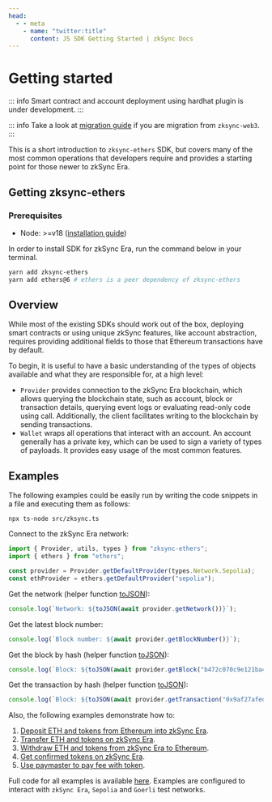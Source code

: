 ```yaml
---
head:
  - - meta
    - name: "twitter:title"
      content: JS SDK Getting Started | zkSync Docs
---
```


# Getting started

::: info
Smart contract and account deployment using hardhat plugin is under development.
:::

::: info
Take a look at [migration guide](migration.md) if you are migration from `zksync-web3`.
:::

This is a short introduction to `zksync-ethers` SDK, but covers many of the most common operations that developers require and provides a
starting point for those newer to zkSync Era.

## Getting zksync-ethers

### Prerequisites

- Node: >=v18 ([installation guide](https://nodejs.org/en/download/package-manager))

In order to install SDK for zkSync Era, run the command below in your terminal.

```bash
yarn add zksync-ethers
yarn add ethers@6 # ethers is a peer dependency of zksync-ethers
```

## Overview

While most of the existing SDKs should work out of the box, deploying smart contracts or using unique zkSync features, like account abstraction, requires providing additional
fields to those that Ethereum transactions have by default.

To begin, it is useful to have a basic understanding of the types of objects available and what they are responsible for, at a high level:

- `Provider` provides connection to the zkSync Era blockchain, which allows querying the blockchain state, such as account, block or transaction details,
  querying event logs or evaluating read-only code using call. Additionally, the client facilitates writing to the blockchain by sending
  transactions.
- `Wallet` wraps all operations that interact with an account. An account generally has a private key, which can be used to sign a variety of
  types of payloads. It provides easy usage of the most common features.

## Examples

The following examples could be easily run by writing the code snippets in a file and executing them as follows:

```shell
npx ts-node src/zksync.ts
```

Connect to the zkSync Era network:

```ts
import { Provider, utils, types } from "zksync-ethers";
import { ethers } from "ethers";

const provider = Provider.getDefaultProvider(types.Network.Sepolia);
const ethProvider = ethers.getDefaultProvider("sepolia");
```

Get the network (helper function [toJSON](./providers.md#tojson)):

```ts
console.log(`Network: ${toJSON(await provider.getNetwork())}`);
```

Get the latest block number:

```ts
console.log(`Block number: ${await provider.getBlockNumber()}`);
```

Get the block by hash (helper function [toJSON](./providers.md#tojson)):

```ts
console.log(`Block: ${toJSON(await provider.getBlock("b472c070c9e121ba42702f6c322b7b266e287a4d8b5fa426ed265b105430c397", true))}`);
```

Get the transaction by hash (helper function [toJSON](./providers.md#tojson)):

```ts
console.log(`Block: ${toJSON(await provider.getTransaction("0x9af27afed9a4dd018c0625ea1368afb8ba08e4cfb69b3e76dfb8521c8a87ecfc"))}`);
```

Also, the following examples demonstrate how to:

1. [Deposit ETH and tokens from Ethereum into zkSync Era](examples/deposit.md).
2. [Transfer ETH and tokens on zkSync Era](examples/transfer.md).
3. [Withdraw ETH and tokens from zkSync Era to Ethereum](examples/withdraw.md).
4. [Get confirmed tokens on zkSync Era](examples/get-confirmed-tokens.md).
5. [Use paymaster to pay fee with token](examples/custom-paymaster/use-paymaster.md).

Full code for all examples is available [here](https://github.com/zksync-sdk/zksync2-examples/tree/main/js). Examples are configured to
interact with `zkSync Era`, `Sepolia` and `Goerli` test networks.
